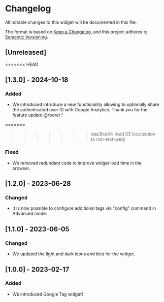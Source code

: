 # Changelog

All notable changes to this widget will be documented in this file.

The format is based on [Keep a Changelog](https://keepachangelog.com/en/1.0.0/), and this project adheres to [Semantic Versioning](https://semver.org/spec/v2.0.0.html).

## [Unreleased]

<<<<<<< HEAD
## [1.3.0] - 2024-10-18

### Added

-   We introduced introduce a new functionality allowing to optionally share the authenticated user ID with Google Analytics. Thank you for the feature update @rborer !

=======
>>>>>>> daa3fce04 (Add DE localization to rich-text-web)
### Fixed

-   We removed redundant code to improve widget load time in the browser.

## [1.2.0] - 2023-06-28

### Changed

-   It is now possible to configure additional tags via "config" command in Advanced mode.

## [1.1.0] - 2023-06-05

### Changed

-   We updated the light and dark icons and tiles for the widget.

## [1.0.0] - 2023-02-17

### Added

-   We introduced Google Tag widget!
